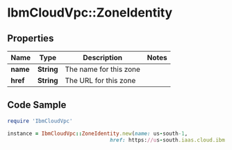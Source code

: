 # IbmCloudVpc::ZoneIdentity

## Properties

Name | Type | Description | Notes
------------ | ------------- | ------------- | -------------
**name** | **String** | The name for this zone | 
**href** | **String** | The URL for this zone | 

## Code Sample

```ruby
require 'IbmCloudVpc'

instance = IbmCloudVpc::ZoneIdentity.new(name: us-south-1,
                                 href: https://us-south.iaas.cloud.ibm.com/v1/regions/us-south/zones/us-south-1)
```


